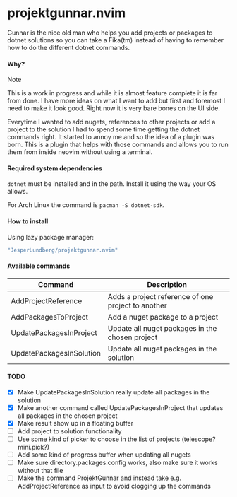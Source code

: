 # projektgunnar.nvim

Gunnar is the nice old man who helps you add projects or packages to dotnet solutions so you can take a Fika(tm) instead of having to remember how to do the different dotnet commands.

#### Why?

> [!NOTE]
> This is a work in progress and while it is almost feature complete it is far from done. I have more ideas on what I want to add but first and foremost I need to make it look good. Right now it is very bare bones on the UI side.

Everytime I wanted to add nugets, references to other projects or add a project to the solution I had to spend some time getting the dotnet commands right. It started to annoy me and so the idea of a plugin was born. This is a plugin that helps with those commands and allows you to run them from inside neovim without using a terminal.

#### Required system dependencies

`dotnet` must be installed and in the path.
Install it using the way your OS allows.

For Arch Linux the command is `pacman -S dotnet-sdk`.

#### How to install

Using lazy package manager:

```lua
"JesperLundberg/projektgunnar.nvim"
```

#### Available commands

| Command                  | Description                                        |
| ------------------------ | -------------------------------------------------- |
| AddProjectReference      | Adds a project reference of one project to another |
| AddPackagesToProject     | Add a nuget package to a project                   |
| UpdatePackagesInProject  | Update all nuget packages in the chosen project    |
| UpdatePackagesInSolution | Update all nuget packages in the solution          |

#### TODO

- [x] Make UpdatePackagesInSolution really update all packages in the solution
- [x] Make another command called UpdatePackagesInProject that updates all packages in the chosen project
- [x] Make result show up in a floating buffer
- [ ] Add project to solution functionality
- [ ] Use some kind of picker to choose in the list of projects (telescope? mini.pick?)
- [ ] Add some kind of progress buffer when updating all nugets
- [ ] Make sure directory.packages.config works, also make sure it works without that file
- [ ] Make the command ProjektGunnar and instead take e.g. AddProjectReference as input to avoid clogging up the commands
